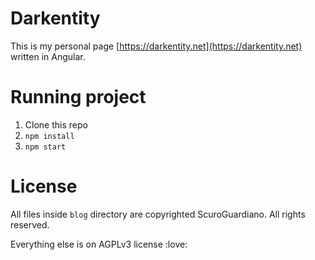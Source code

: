 # Darkentity

This is my personal page [https://darkentity.net](https://darkentity.net) written in Angular.

# Running project
1. Clone this repo
2. `npm install`
3. `npm start`

# License
All files inside `blog` directory are copyrighted ScuroGuardiano. All rights reserved.

Everything else is on AGPLv3 license :love:
